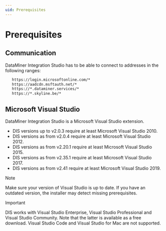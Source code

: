 ```yaml
---
uid: Prerequisites
---
```


# Prerequisites

## Communication

DataMiner Integration Studio has to be able to connect to addresses in the following ranges:

```txt
   https://login.microsoftonline.com/*
   https://aadcdn.msftauth.net/*
   https://*.dataminer.services/*
   https://*.skyline.be/*
```

## Microsoft Visual Studio

DataMiner Integration Studio is a Microsoft Visual Studio extension.

- DIS versions up to v2.0.3 require at least Microsoft Visual Studio 2010.
- DIS versions as from v2.0.4 require at least Microsoft Visual Studio 2012.
- DIS versions as from v2.20.1 require at least Microsoft Visual Studio 2015.
- DIS versions as from v2.35.1 require at least Microsoft Visual Studio 2017.
- DIS versions as from v2.41 require at least Microsoft Visual Studio 2019.

> [!NOTE]
> Make sure your version of Visual Studio is up to date. If you have an outdated version, the installer may detect missing prerequisites.

> [!IMPORTANT]
> DIS works with Visual Studio Enterprise, Visual Studio Professional and Visual Studio Community. Note that the latter is available as a free download.
> Visual Studio Code and Visual Studio for Mac are not supported.
